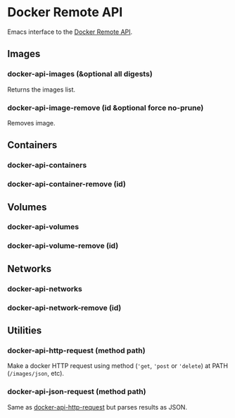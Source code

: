 # Docker Remote API

Emacs interface to the [Docker Remote API](https://docs.docker.com/engine/reference/api/docker_remote_api).

## Images

### docker-api-images (&optional all digests)

Returns the images list.

### docker-api-image-remove (id &optional force no-prune)

Removes image.

## Containers

### docker-api-containers
### docker-api-container-remove (id)

## Volumes

### docker-api-volumes
### docker-api-volume-remove (id)

## Networks

### docker-api-networks
### docker-api-network-remove (id)

## Utilities

### docker-api-http-request (method path)

  Make a docker HTTP request using method (`'get`, `'post` or `'delete`) at PATH (`/images/json`, etc).

### docker-api-json-request (method path)

  Same as [docker-api-http-request](#docker-api-http-request-method-path) but parses results as JSON.
